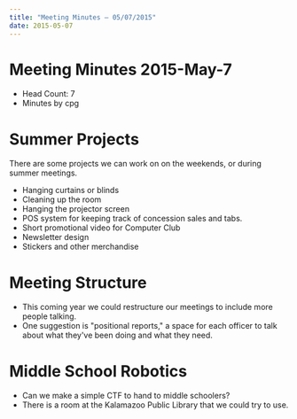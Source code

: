 ```yaml
---
title: "Meeting Minutes – 05/07/2015"
date: 2015-05-07
---
```

# Meeting Minutes 2015-May-7

- Head Count: 7
- Minutes by cpg

# Summer Projects
There are some projects we can work on on the weekends, or during summer meetings.
- Hanging curtains or blinds
- Cleaning up the room
- Hanging the projector screen
- POS system for keeping track of concession sales and tabs.
- Short promotional video for Computer Club
- Newsletter design
- Stickers and other merchandise

# Meeting Structure
- This coming year we could restructure our meetings to include more people talking.
- One suggestion is "positional reports," a space for each officer to talk about what they've been doing and what they need.

# Middle School Robotics
- Can we make a simple CTF to hand to middle schoolers?
- There is a room at the Kalamazoo Public Library that we could try to use.
